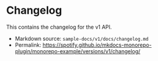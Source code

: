 # Changelog

This contains the changelog for the v1 API.

- Markdown source: `sample-docs/v1/docs/changelog.md`
- Permalink: <https://spotify.github.io/mkdocs-monorepo-plugin/monorepo-example/versions/v1/changelog/>